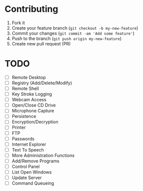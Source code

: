 # Contributing

1. Fork it
2. Create your feature branch (`git checkout -b my-new-feature`)
3. Commit your changes (`git commit -am 'Add some feature'`)
4. Push to the branch (`git push origin my-new-feature`)
5. Create new pull request (PR)

# TODO

- [ ] Remote Desktop
- [ ] Registry (Add/Delete/Modify)
- [ ] Remote Shell
- [ ] Key Stroke Logging
- [ ] Webcam Access
- [ ] Open/Close CD Drive
- [ ] Microphone Capture
- [ ] Persistence
- [ ] Encryption/Decryption
- [ ] Printer
- [ ] FTP
- [ ] Passwords
- [ ] Internet Explorer
- [ ] Text To Speech
- [ ] More Administration Functions
- [ ] Add/Remove Programs
- [ ] Control Panel
- [ ] List Open Windows
- [ ] Update Server
- [ ] Command Queueing
